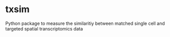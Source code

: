 # txsim
Python package to measure the similaritiy between matched single cell and targeted spatial transcriptomics data
